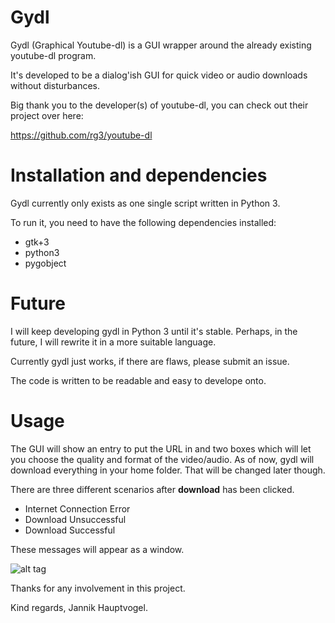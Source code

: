 # Gydl
Gydl (Graphical Youtube-dl) is a GUI wrapper around the already existing youtube-dl program.

It's developed to be a dialog'ish GUI for quick video or audio downloads without disturbances.

Big thank you to the developer(s) of youtube-dl, you can check out their project over here:

https://github.com/rg3/youtube-dl

# Installation and dependencies
Gydl currently only exists as one single script written in Python 3.

To run it, you need to have the following dependencies installed:
* gtk+3
* python3
* pygobject

# Future
I will keep developing gydl in Python 3 until it's stable. Perhaps, in the future, I will rewrite it in a more suitable language.

Currently gydl just works, if there are flaws, please submit an issue.

The code is written to be readable and easy to develope onto.

# Usage
The GUI will show an entry to put the URL in and two boxes which will let you choose the quality and format of the video/audio. As of now, gydl will download everything in your home folder. That will be changed later though.

There are three different scenarios after **download** has been clicked.

* Internet Connection Error
* Download Unsuccessful
* Download Successful

These messages will appear as a window.

![alt tag](http://i.imgur.com/8QeD4Ri.png)


Thanks for any involvement in this project.

Kind regards, Jannik Hauptvogel.
